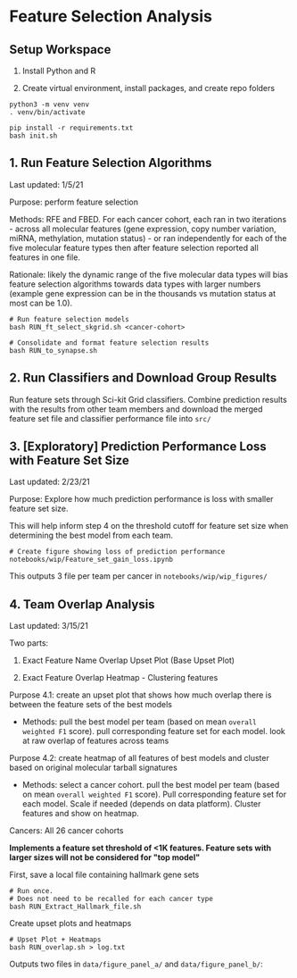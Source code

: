 # Feature Selection Analysis
## Setup Workspace

1. Install Python and R

2. Create virtual environment, install packages, and create repo folders

```
python3 -m venv venv
. venv/bin/activate

pip install -r requirements.txt
bash init.sh
```
## 1. Run Feature Selection Algorithms

Last updated: 1/5/21

Purpose: perform feature selection

Methods: RFE and FBED. For each cancer cohort, each ran in two iterations - across all molecular features (gene expression, copy number variation, miRNA, methylation, mutation status) - or ran independently for each of the five molecular feature types then after feature selection reported all features in one file.

Rationale: likely the dynamic range of the five molecular data types will bias feature selection algorithms towards data types with larger numbers (example gene expression can be in the thousands vs mutation status at most can be 1.0).

```
# Run feature selection models
bash RUN_ft_select_skgrid.sh <cancer-cohort>

# Consolidate and format feature selection results
bash RUN_to_synapse.sh
```
## 2. Run Classifiers and Download Group Results

Run feature sets through Sci-kit Grid classifiers. Combine prediction results with the results from other team members and download the merged feature set file and classifier performance file into `src/`

## 3. [Exploratory] Prediction Performance Loss with Feature Set Size

Last updated: 2/23/21

Purpose: Explore how much prediction performance is loss with smaller feature set size.

This will help inform step 4 on the threshold cutoff for feature set size when determining the best model from each team.

```
# Create figure showing loss of prediction performance
notebooks/wip/Feature_set_gain_loss.ipynb
```

This outputs 3 file per team per cancer in `notebooks/wip/wip_figures/`

## 4. Team Overlap Analysis

Last updated: 3/15/21

Two parts:

1. Exact Feature Name Overlap Upset Plot (Base Upset Plot)

2. Exact Feature Overlap Heatmap - Clustering features

Purpose 4.1: create an upset plot that shows how much overlap there is between the feature sets of the best models

+ Methods: pull the best model per team (based on mean `overall weighted F1` score). pull corresponding feature set for each model. look at raw overlap of features across teams

Purpose 4.2: create heatmap of all features of best models and cluster based on original molecular tarball signatures

+ Methods: select a cancer cohort. pull the best model per team (based on mean `overall weighted F1` score). Pull corresponding feature set for each model. Scale if needed (depends on data platform). Cluster features and show on heatmap.

Cancers: All 26 cancer cohorts

**Implements a feature set threshold of <1K features. Feature sets with larger sizes will not be considered for "top model"**

First, save a local file containing hallmark gene sets

```
# Run once.
# Does not need to be recalled for each cancer type
bash RUN_Extract_Hallmark_file.sh
```

Create upset plots and heatmaps

```
# Upset Plot + Heatmaps
bash RUN_overlap.sh > log.txt
```

Outputs two files in `data/figure_panel_a/` and `data/figure_panel_b/`:
